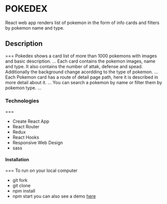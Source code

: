 # POKEDEX

React web app renders list of pokemon in the form of info cards and filters by pokemon name and type.

## Description

===
Pokedex shows a card list of more than 1000 pokemons with images and basic description.
...
Each card contains the pokemon images, name and type. It also contains the number of attak, defense and spead. Additionally the background change acordding to the type of pokemon.
...
Each Pokemon card has a route of detail page path, here it is described in more detail about it.
...
You can search a pokemon by name or filter them by pokemon type.
...

### Technologies

===

- Create React App
- React Router
- Redux
- React Hooks
- Responsive Web Design
- sass

#### Installation

===
To run on your local computer

- git fork
- git clone
- npm install
- npm start
  you can also see a demo [here](https://pokemonsdex.netlify.app/)
